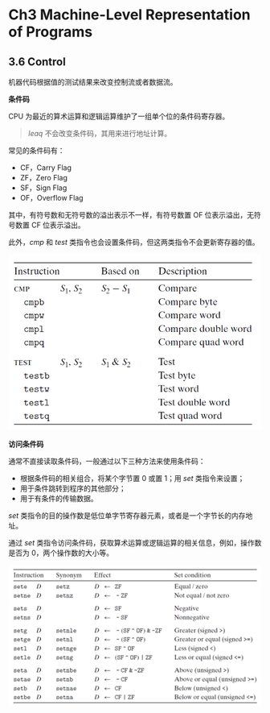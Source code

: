 # Ch3 Machine-Level Representation of Programs

## 3.6 Control

机器代码根据值的测试结果来改变控制流或者数据流。



**条件码**

CPU 为最近的算术运算和逻辑运算维护了一组单个位的条件码寄存器。

> $leaq$ 不会改变条件码，其用来进行地址计算。

常见的条件码有：

* CF，Carry Flag
* ZF，Zero Flag
* SF，Sign Flag
* OF，Overflow Flag

其中，有符号数和无符号数的溢出表示不一样，有符号数置 OF 位表示溢出，无符号数置 CF 位表示溢出。

此外，$cmp$ 和 $test$ 类指令也会设置条件码，但这两类指令不会更新寄存器的值。

![image-20211011232658842](assets/image-20211011232658842.png)



**访问条件码**

通常不直接读取条件码，一般通过以下三种方法来使用条件码：

* 根据条件码的相关组合，将某个字节置 0 或置 1；用 $set$  类指令来设置；
* 用于条件跳转到程序的其他部分；
* 用于有条件的传输数据。

$set$ 类指令的目的操作数是低位单字节寄存器元素，或者是一个字节长的内存地址。

通过 $set$ 类指令访问条件码，获取算术运算或逻辑运算的相关信息，例如，操作数是否为 0，两个操作数的大小等。

![image-20211011233152722](assets/image-20211011233152722.png)

